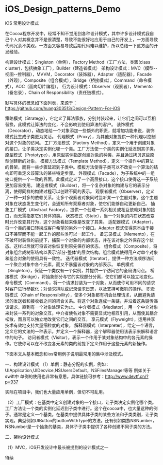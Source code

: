 # iOS_Design_patterns_Demo
iOS 常用设计模式

 在Cocoa程序开发中，经常不知不觉用到各种设计模式，其中许多设计模式我自己个人对其概念并不是很清楚，导致不能很好地应用于自己的开发上，一方面导致代码冗余不美观，一方面又容易导致后期代码难以维护，所以总结一下这方面的开发经验。

构建设计模式：Singleton（单例），Factory Method（工厂方法，类簇(class cluster)，包括抽象工厂），Builder（建造者模式）
架构设计模式：MVC（模型--视图--控制器），MVVM，Decorator（装饰器），Adapter（适配器），Facade（外观），Composite（组合模式），Bridge（桥接模式），Command（命令模式），AOC（面向切片编程）。
行为设计模式：Observer（观察者），Memento（备忘录），Chain of Responsibility（责任链模式）。

默写具体的概念如下面列表，来源于：https://github.com/huang303513/Design-Pattern-For-iOS

策略模式（Strategy），它定义了算法家族，分别封装起来，让它们之间可以互相替换，此模式让算法的变化，不会影响到使用算法的客户。
装饰模式（Decorator），动态地给一个对象添加一些额外的职责，就增加功能来说，装饰模式比生成子类更为灵活。
代理模式（Proxy），为其他对象提供一种代理以控制对这个对象的访问。
工厂方法模式（Factory Method），定义一个用于创建对象的接口，让子类决定实例化哪一个类。工厂方法使一个类的实例化延迟到其子类。
原型模式（Prototype），用原型实例指定创建对象的种类，并且通过拷贝这些原型创建新的对象。
模板方法模式（Template Method），定义一个操作中的算法的骨架，而将一些步骤延迟到子类中。模板方法使得子类可以不改变一个算法的结构即可重定义该算法的某些特定步骤。
外观模式（Facade），为子系统中的一组接口提供一个一致的界面，此模式定义了一个高层接口，这个接口使得这一子系统更加容易使用。
建造者模式（Builder），将一个复杂对象的构建与它的表示分离，使得同样的构建过程可以创建不同的表示。
观察者模式（Observer），定义了一种一对多的依赖关系，让多个观察者对象同时监听某一个主题对象。这个主题对象在状态发生变化时，会通知所有观察者对象，使它们能够自动更新自己。
抽象工厂模式（Abstract Factory），提供一个创建一系列相关或相互依赖对象的接口，而无需指定它们具体的类。
状态模式（State），当一个对象的内在状态改变时允许改变其行为，这个对象看起来像是改变了其类。
适配器模式（Adapter），将一个类的接口转换成客户希望的另外一个接口。Adapter 模式使得原本由于接口不兼容而不能一起工作的那些类可以一起工作。
备忘录模式（Memento），在不破坏封装性的前提下，捕获一个对象的内部状态，并在该对象之外保存这个状态。这样以后就可将该对象恢复到原先保存的状态。
组合模式（Composite），将对象组合成树形结构以表示‘部分-整体’的层次结构。组合模式使得用户对单个对象和组合对象的使用具有一致性。
迭代器模式（Iterator），提供一种方法顺序访问一个聚合对象中各个元素，而又不暴露该对象的内部表示。
单例模式（Singleton），保证一个类仅有一个实例，并提供一个访问它的全局访问点。
桥接模式（Bridge），将抽象部分与它的实现部分分离，使它们都可以独立地变化。
命令模式（Command），将一个请求封装为一个对象，从而使你可用不同的请求对客户进行参数化；对请求排队或记录请求日志，以及支持可撤销的操作。
职责链模式（Chain of Responsibility），使多个对象都有机会处理请求，从而避免请求的发送者和接收者之间的耦合关系。将这个对象连成一条链，并沿着这条链传递该请求，直到有一个对象处理它为止。
中介者模式（Mediator），用一个中介对象来封装一系列的对象交互。中介者使各对象不需要显式地相互引用，从而使其耦合松散，而且可以独立地改变它们之间的交互。
享元模式（Flyweight），运用共享技术有效地支持大量细粒度的对象。
解释器模式（Interpreter），给定一个语言，定义它的文法的一种表示，并定义一个解释器，这个解释器使用该表示来解释语言中的句子。
访问者模式（Visitor），表示一个作用于某对象结构中的各元素的操作。它使你可以在不改变各元素的类的前提下定义作用于这些元素的新操作。


下面本文从基本概念和ios常用例子说明最常用的集中涉及模式。

一、构建设计模式
（1）单例：静态分配的实例，例如：UIApplication,UIDecvice,NSUsersDefault，NSFilesManager等等
例如关于swift中 单例的使用也非常有意思，具体链接可参考：http://www.devtf.cn/?p=937

实际在项目中，我们也大量应用单例，但切不可乱用。

（2）工厂模式：在基类中定义创建对象的一个接口，让子类决定实例化哪个类。工厂方法让一个类的实例化延迟到子类中进行。这个在cocoa中，也大量这种的例子。通常是定义一个基类，在基类中提供具体子类的某些方法和子类类别，让子类实现。典型例如UIButton的buttonWithType的方法。还有例如类族NSNumber，NSNumber是一个抽象的基类，具体子子类中提供了各种创建不同子类的方法。

二、架构设计模式

（1）MVC，iOS开发设计中最长被提到的设计模式之一

待续




